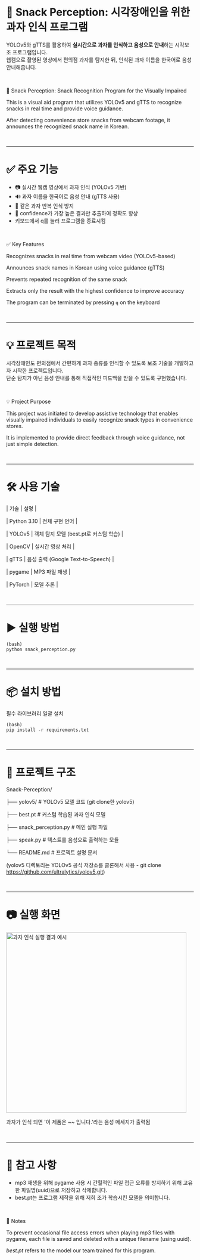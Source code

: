 # 🍪 Snack Perception: 시각장애인을 위한 과자 인식 프로그램

YOLOv5와 gTTS를 활용하여 **실시간으로 과자를 인식하고 음성으로 안내**하는 시각보조 프로그램입니다.  
웹캠으로 촬영된 영상에서 편의점 과자를 탐지한 뒤, 인식된 과자 이름을 한국어로 음성 안내해줍니다.

<br>

🍪 Snack Perception: Snack Recognition Program for the Visually Impaired

This is a visual aid program that utilizes YOLOv5 and gTTS to recognize snacks in real time and provide voice guidance.

After detecting convenience store snacks from webcam footage, it announces the recognized snack name in Korean.

<br>

---
# ✅ 주요 기능

- 📷 실시간 웹캠 영상에서 과자 인식 (YOLOv5 기반)
- 🔊 과자 이름을 한국어로 음성 안내 (gTTS 사용)
- 🔁 같은 과자 반복 인식 방지
- 🧠 confidence가 가장 높은 결과만 추출하여 정확도 향상
- 키보드에서 q를 눌러 프로그램을 종료시킴

<br>

✅ Key Features

Recognizes snacks in real time from webcam video (YOLOv5-based)

Announces snack names in Korean using voice guidance (gTTS)

Prevents repeated recognition of the same snack

Extracts only the result with the highest confidence to improve accuracy

The program can be terminated by pressing `q` on the keyboard

<br>

---
# 💡 프로젝트 목적

시각장애인도 편의점에서 간편하게 과자 종류를 인식할 수 있도록 보조 기술을 개발하고자 시작한 프로젝트입니다.  
단순 탐지가 아닌 음성 안내를 통해 직접적인 피드백을 받을 수 있도록 구현했습니다.

<br>

💡 Project Purpose

This project was initiated to develop assistive technology that enables visually impaired individuals to easily recognize snack types in convenience stores.

It is implemented to provide direct feedback through voice guidance, not just simple detection.

<br>

---
# 🛠 사용 기술

| 기술 | 설명 |

| Python 3.10 | 전체 구현 언어 |

| YOLOv5 | 객체 탐지 모델 (best.pt로 커스텀 학습) |

| OpenCV | 실시간 영상 처리 |

| gTTS | 음성 출력 (Google Text-to-Speech) |

| pygame | MP3 파일 재생 |

| PyTorch | 모델 추론 |

<br>

---
# ▶️ 실행 방법
```
(bash)
python snack_perception.py
```

<br>

---
# 📦 설치 방법
필수 라이브러리 일괄 설치

```
(bash)
pip install -r requirements.txt
```

<br>

---
# 📁 프로젝트 구조

Snack-Perception/

├── yolov5/               # YOLOv5 모델 코드 (git clone한 yolov5)

├── best.pt               # 커스텀 학습된 과자 인식 모델

├── snack_perception.py   # 메인 실행 파일

├── speak.py              # 텍스트를 음성으로 출력하는 모듈

└── README.md             # 프로젝트 설명 문서

(yolov5 디렉토리는 YOLOv5 공식 저장소를 클론해서 사용 - git clone https://github.com/ultralytics/yolov5.git)

<br>

---
# 📷 실행 화면
<img width="484" alt="과자 인식 실행 결과 예시" src="https://github.com/user-attachments/assets/507b263c-5724-4f6f-a795-042c462ce4ec" />

과자가 인식 되면 '이 제품은 ~~ 입니다.'라는 음성 메세지가 출력됨

<br>

---
# 📌 참고 사항
- mp3 재생을 위해 pygame 사용 시 간헐적인 파일 접근 오류를 방지하기 위해 고유한 파일명(uuid)으로 저장하고 삭제합니다.
- best.pt는 프로그램 제작을 위해 저희 조가 학습시킨 모델을 의미합니다.

<br>

📌 Notes

To prevent occasional file access errors when playing mp3 files with pygame, each file is saved and deleted with a unique filename (using uuid).

*best.pt* refers to the model our team trained for this program.
